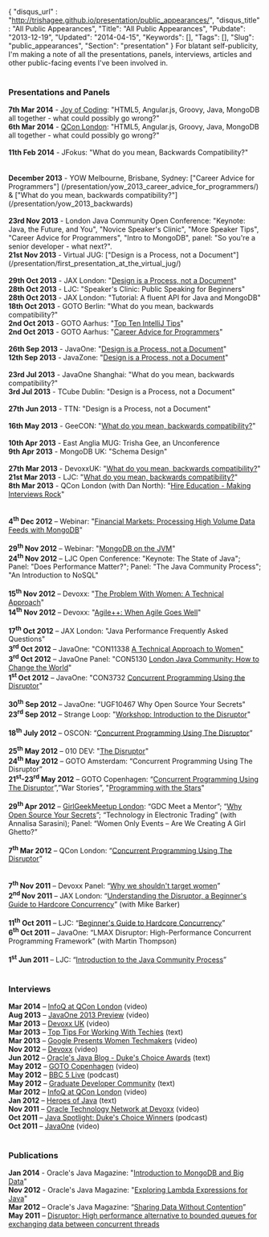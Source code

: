 {
 "disqus_url" : "http://trishagee.github.io/presentation/public_appearances/",
 "disqus_title" : "All Public Appearances",
 "Title": "All Public Appearances",
 "Pubdate": "2013-12-19",
 "Updated": "2014-04-15",
 "Keywords": [],
 "Tags": [],
 "Slug": "public_appearances",
 "Section": "presentation"
}
For blatant self-publicity, I'm making a note of all the presentations, panels, interviews, articles and other public-facing events I've been involved in.<br />
<br />
<h3>
Presentations and Panels</h3>
<div align="LEFT" style="margin-bottom: 0cm;">
<b>7th Mar 2014</b>&nbsp;- <a href="http://mechanitis.blogspot.com.es/2014/03/the-joy-of-coding.html">Joy of Coding</a>: "HTML5, Angular.js, Groovy, Java, MongoDB all together - what could possibly go wrong?"<br />
<b>6th Mar 2014</b>&nbsp;- <a href="http://mechanitis.blogspot.co.uk/2014/03/qcon-london-2014.html">QCon London</a>: "HTML5, Angular.js, Groovy, Java, MongoDB all together - what could possibly go wrong?"<br />
<br />
<b>11th Feb 2014</b>&nbsp;- JFokus: "What do you mean, Backwards Compatibility?"<br />
<br />
<br />
<b>December 2013</b>&nbsp;- YOW Melbourne, Brisbane, Sydney: ["Career Advice for Programmers"]
(/presentation/yow_2013_career_advice_for_programmers/) &amp; ["What do you mean,
backwards compatibility?"](/presentation/yow_2013_backwards)<br />
<b><br /></b>
<b>23rd Nov 2013</b>&nbsp;- London Java Community Open Conference: "Keynote: Java, the Future, and You", "Novice Speaker's Clinic", "More Speaker Tips", "Career Advice for Programmers", "Intro to MongoDB", panel: "So you're a senior developer - what next?".<br />
<b>21st Nov 2013</b> - Virtual JUG: ["Design is a Process, not a Document"](/presentation/first_presentation_at_the_virtual_jug/)<br />
<b><br /></b>
<b>29th Oct 2013</b>&nbsp;- JAX London: "<a href="http://jaxenter.com/trisha-gee-design-is-a-process-not-an-artefact-49100.html">Design is a Process, not a Document</a>"<br />
<b>28th Oct 2013</b>&nbsp;- LJC: "Speaker's Clinic: Public Speaking for Beginners"<br />
<b>28th Oct 2013</b>&nbsp;- JAX London: "Tutorial: A fluent API for Java and MongoDB"<br />
<b>18th Oct 2013</b>&nbsp;- GOTO Berlin: "What do you mean, backwards compatibility?"<br />
<b>2nd Oct 2013</b>&nbsp;- GOTO Aarhus: "<a href="http://gotocon.com/video#55">Top Ten IntelliJ Tips</a>"<br />
<b>2nd Oct 2013</b>&nbsp;- GOTO Aarhus: "<a href="http://gotocon.com/video#36">Career Advice for Programmers</a>"<br />
<b><br /></b>
<b>26th Sep 2013</b> - JavaOne: "<a href="http://mechanitis.blogspot.co.uk/2013/11/javaone-2013.html">Design is a Process, not a Document</a>"<br />
<b>12th Sep 2013</b>&nbsp;- JavaZone: "<a href="http://vimeo.com/74553077">Design is a Process, not a Document</a>"<br />
<br />
<b>23rd Jul 2013</b>&nbsp;- JavaOne Shanghai: "What do you mean, backwards compatibility?"<br />
<b>3rd Jul 2013</b>&nbsp;- TCube Dublin: "Design is a Process, not a Document"<br />
<b><br /></b>
<b>27th Jun 2013</b>&nbsp;- TTN: "Design is a Process, not a Document"<br />
<b><br /></b>
<b>16th May 2013</b>&nbsp;- GeeCON: "<a href="http://vimeo.com/72982916">What do you mean, backwards compatibility?</a>"<br />
<b><br /></b>
<b>10th Apr 2013</b>&nbsp;- East Anglia MUG: Trisha Gee, an Unconference<br />
<b>9th Apr 2013</b>&nbsp;- MongoDB UK: "Schema Design"<br />
<b><br /></b>
<b>27th Mar 2013</b>&nbsp;- DevoxxUK: "<a href="http://www.parleys.com/play/51c325c3e4b0d38b54f4624f/chapter1/about">What do you mean, backwards compatibility?</a>"<br />
<b>21st Mar 2013</b> - LJC: "<a href="http://skillsmatter.com/podcast/java-jee/london-java-community-march">What do you mean, backwards compatibility?</a>"<br />
<b>8th Mar 2013</b>&nbsp;- QCon London (with Dan North): "<a href="http://mechanitis.blogspot.com.es/2013/08/life-on-both-sides-of-interview-table.html">Hire Education - Making Interviews Rock</a>"<br />
<br />
<br />
<b>4</b><sup><b>th</b></sup><b>&nbsp;</b><b>Dec 2012</b>&nbsp;– Webinar: "<a href="http://mechanitis.blogspot.co.uk/2012/12/webinar-processing-high-volume-data.html">Financial Markets:&nbsp;Processing High Volume Data Feeds with MongoDB</a>"<br />
<div>
<br /></div>
<b>29</b><sup><b>th</b></sup><b>&nbsp;</b><b>Nov 2012</b>&nbsp;– Webinar: "<a href="http://mechanitis.blogspot.co.uk/2012/11/my-first-official-mongodb-appearance.html">MongoDB on the JVM</a>"<br />
<b>24</b><sup><b>th</b></sup><b>&nbsp;</b><b>Nov 2012</b>&nbsp;–&nbsp;LJC Open Conference: "Keynote: The State of Java"; Panel: "Does Performance Matter?"; Panel: "The Java Community Process"; "An Introduction to NoSQL"<br />
<br />
<b>15</b><sup><b>th</b></sup><b>&nbsp;</b><b>Nov 2012</b>&nbsp;–&nbsp;Devoxx: "<a href="http://mechanitis.blogspot.co.uk/2012/12/devoxx-problem-with-women-technical.html">The Problem With Women: A Technical Approach</a>"<br />
<b>14</b><sup><b>th</b></sup><b>&nbsp;</b><b>Nov 2012</b>&nbsp;–&nbsp;Devoxx: "<a href="http://mechanitis.blogspot.co.uk/2012/12/agile-when-agile-goes-well.html">Agile++: When Agile Goes Well</a>"<br />
<div>
<br /></div>
<b>17</b><sup><b>th</b></sup><b>&nbsp;</b><b>Oct 2012</b>&nbsp;– JAX London: "Java Performance Frequently Asked Questions"<br />
<b>3</b><sup><b>rd</b></sup><b>&nbsp;</b><b>Oct 2012</b>&nbsp;–&nbsp;JavaOne: "CON11338 <a href="http://mechanitis.blogspot.co.uk/2012/10/javaone-problem-with-women-technical.html">A Technical Approach to Women"</a><br />
<b>3</b><sup><b>rd</b></sup><b>&nbsp;</b><b>Oct 2012</b>&nbsp;–&nbsp;JavaOne Panel: "CON5130&nbsp;<a href="https://oracleus.activeevents.com/connect/sessionDetail.ww?SESSION_ID=5130&amp;tclass=popup#.UIZb-TfrjPE.blogger">London Java Community: How to Change the World</a>"<br />
<b>1</b><sup><b>st&nbsp;</b></sup><b>Oct 2012</b>&nbsp;–&nbsp;JavaOne: "CON3732 <a href="https://oracleus.activeevents.com/connect/sessionDetail.ww?SESSION_ID=3732&amp;tclass=popup#.UIZaP5FFnjg.blogger">Concurrent Programming Using the Disruptor</a>"<br />
<br />
<b>30</b><sup><b>th</b></sup><b>&nbsp;</b><b>Sep 2012</b>&nbsp;–&nbsp;JavaOne: "UGF10467 Why Open Source Your Secrets"<br />
<b>23</b><sup><b>rd</b></sup><b>&nbsp;</b><b>Sep 2012</b>&nbsp;–&nbsp;Strange Loop: "<a href="http://mechanitis.blogspot.co.uk/2012/09/strangeloop-disruptor-workshop-materials.html">Workshop: Introduction to the Disruptor</a>"<br />
<br />
<b>18</b><sup><b>th</b></sup><b>&nbsp;July 2012</b>&nbsp;–&nbsp;OSCON:&nbsp;“<a href="http://www.oscon.com/oscon2012/public/schedule/proceedings">Concurrent Programming Using The Disruptor</a>”<br />
<br /></div>
<div align="LEFT" style="margin-bottom: 0cm;">
<b>25</b><sup><b>th</b></sup><b>&nbsp;</b><b>May 2012</b>&nbsp;–&nbsp;010 DEV: "<a href="http://010dev.nl/post/social-tech-event-the-disruptor-and-the-perfect-programmer">The Disruptor</a>"<br />
<b>24</b><sup><b>th</b></sup><b>
May 2012</b> – GOTO Amsterdam:
“Concurrent Programming Using The Disruptor”</div>
<div align="LEFT" style="margin-bottom: 0cm;">
<b>21</b><sup><b>st</b></sup><b>-23</b><sup><b>rd</b></sup><b>
May 2012</b> – GOTO Copenhagen:
“<a href="http://www.infoq.com/presentations/Disruptor#.UIZa3tb3Bms.blogger">Concurrent Programming Using The Disruptor</a>”,”War Stories”, "<a href="http://www.version2.dk/blog/goto-programming-stars-45578">Programming with the Stars</a>"<br />
<br /></div>
<div align="LEFT" style="margin-bottom: 0cm;">
<b>29</b><sup><b>th </b></sup><b>Apr
2012</b> – <a href="http://www.geekgirlmeetup.co.uk/2012/03/29th-of-april-geekgirlmeetup-is-held-in-london-theme-code-is-queen/">GirlGeekMeetup London</a>: “GDC
Meet a Mentor”; “<a href="http://mechanitis.blogspot.co.uk/2012/05/why-open-source-your-secrets.html">Why Open Source Your Secrets</a>”; “Technology
in&nbsp;Electronic
Trading” (with Annalisa Sarasini); Panel:&nbsp;“Women Only Events – Are We
Creating A Girl Ghetto?”<br />
<br /></div>
<div align="LEFT" style="margin-bottom: 0cm;">
<b>7</b><sup><b>th</b></sup><b>
Mar 2012</b> – QCon London:
“<a href="http://mechanitis.blogspot.co.uk/2012/06/qcon-london-disruptor-presentation.html">Concurrent Programming Using The Disruptor</a>”<br />
<br />
<br /></div>
<div align="LEFT" style="margin-bottom: 0cm;">
<b>7</b><sup><b>th</b></sup><b>
Nov 2011</b> – Devoxx Panel: “<a href="http://www.blogger.com/"><span id="goog_1144118152"></span>Why
we shouldn't target women<span id="goog_1144118153"></span></a>”</div>
<div align="LEFT" style="margin-bottom: 0cm;">
<b>2</b><sup><b>nd </b></sup><b>Nov
2011</b> – JAX London:
“<a href="http://mechanitis.blogspot.co.uk/2011/12/video-of-our-jax-london-session.html">Understanding the Disruptor, a Beginner's Guide to Hardcore Concurrency</a>” (with Mike Barker)<b></b><br />
<br /></div>
<div align="LEFT" style="margin-bottom: 0cm;">
<b>11</b><sup><b>th</b></sup><b>
Oct 2011</b> – LJC: “<a href="http://mechanitis.blogspot.co.uk/2011/10/mike-and-i-debut-our-new-disruptor.html">Beginner's Guide to Hardcore Concurrency</a>”</div>
<div align="LEFT" style="margin-bottom: 0cm;">
<b>6</b><sup><b>th</b></sup><b>
Oct 2011</b> – JavaOne: “LMAX
Disruptor: High-Performance Concurrent Programming Framework” (with Martin Thompson)<br />
<br /></div>
<div align="LEFT" style="margin-bottom: 0cm;">
<b>1</b><sup><b>st</b></sup><b>
Jun 2011</b> – LJC: “<a href="http://mechanitis.blogspot.co.uk/2011/09/first-public-appearance-caught-on-video.html">Introduction to the Java Community Process</a>”<br />
<br />
<h3>
Interviews</h3>
<div align="LEFT" style="margin-bottom: 0cm;">
<div align="LEFT" style="margin-bottom: 0cm;">
<div align="LEFT" style="margin-bottom: 0cm;">
<span class="Apple-style-span"><b>Mar 2014</b>&nbsp;–&nbsp;<a href="http://www.infoq.com/interviews/trisha-gee-mongdo-java8">InfoQ at QCon London</a> (video)</span><br />
<span class="Apple-style-span"><b>Aug 2013</b>&nbsp;–&nbsp;<a href="http://mechanitis.blogspot.com.es/2013/08/interviewed-by-stephen-chin-about.html">JavaOne 2013 Preview</a> (video)</span><br />
<span class="Apple-style-span"><b>Mar 2013</b>&nbsp;–&nbsp;<a href="http://parleys.com/play/516becfbe4b07b9cc6de32c3/chapter0/about">Devoxx UK</a> (video)</span><br />
<span class="Apple-style-span"><b>Mar 2013</b>&nbsp;–&nbsp;<a href="http://shoreditchworks.com/women-tech-city-advice-solutions-sexism">Top Tips For Working With Techies</a> (text)</span><br />
<span class="Apple-style-span"><b>Mar 2013</b>&nbsp;</span>– <a href="http://mechanitis.blogspot.co.uk/2013/03/gdl-presents-women-techmakers-with.html">Google Presents Women Techmakers</a> (video)<br />
<span class="Apple-style-span"><b>Nov 2012</b><span class="Apple-style-span">&nbsp;</span>–<span class="Apple-style-span">&nbsp;</span><a href="http://mechanitis.blogspot.co.uk/2013/01/interviewed-at-devoxx.html">Devoxx</a> (video)</span><br />
<span class="Apple-style-span"><b>Jun 2012</b>&nbsp;</span>–<span class="Apple-style-span">&nbsp;<a href="https://blogs.oracle.com/java/entry/why_nominate_someone_for_a">Oracle's Java Blog - Duke's Choice Awards</a> (text)</span><br />
<b>May 2012</b>&nbsp;–&nbsp;<a href="http://mechanitis.blogspot.co.uk/2012/08/interviewed-at-goto-copenhagen.html">GOTO Copenhagen</a> (video)<br />
<b>May 2012</b>&nbsp;–&nbsp;<a href="http://mechanitis.blogspot.co.uk/2012/05/featured-on-bbc-podcast.html">BBC 5 Live</a>&nbsp;(podcast)</div>
</div>
<b>May 2012</b>&nbsp;–&nbsp;<a href="http://careers.grad-dc.co.uk/2012/05/18/107/">Graduate Developer Community</a>&nbsp;(text)<br />
<b>Mar 2012</b>&nbsp;–&nbsp;<a href="http://mechanitis.blogspot.co.uk/2012/05/interviewed-for-infoq-at-qcon-london.html">InfoQ at QCon London</a>&nbsp;(video)<br />
<b>Jan 2012</b>&nbsp;–&nbsp;<a href="http://blog.eisele.net/2012/01/heroes-of-java-trisha-gee.html">Heroes of Java</a>&nbsp;(text)<br />
<b>Nov 2011</b>&nbsp;–&nbsp;<a href="http://mechanitis.blogspot.co.uk/2011/12/interview-by-oracle-technology-network.html">Oracle Technology Network at Devoxx</a>&nbsp;(video)<br />
<span class="Apple-style-span"><b>Oct 2011</b>&nbsp;</span>–<span class="Apple-style-span">&nbsp;<a href="https://blogs.oracle.com/javaspotlight/entry/java_spotlight_episode_51_live">Java Spotlight: Duke's Choice Winners</a> (podcast)</span><br />
<b>Oct 2011</b>&nbsp;–&nbsp;<a href="http://mechanitis.blogspot.co.uk/2011/11/more-videos-from-java-one-2011.html">JavaOne</a> (video)<br />
<br />
<div align="LEFT" style="margin-bottom: 0cm;">
<h3>
Publications</h3>
</div>
</div>
<b>Jan 2014</b>&nbsp;- Oracle's Java Magazine: "<a href="http://mechanitis.blogspot.co.uk/2014/01/introduction-to-mongodb-and-big-data.html">Introduction to MongoDB and Big Data</a>"<br />
<b>Nov 2012</b>&nbsp;- Oracle's Java Magazine: "<a href="http://www.oraclejavamagazine-digital.com/javamagazine/20121112/?pg=35&amp;pm=1&amp;u1=friend">Exploring Lambda Expressions for Java</a>"<br />
<b>Mar 2012&nbsp;</b>– Oracle's Java Magazine: “<a href="http://mechanitis.blogspot.co.uk/2012/03/java-magazine-intro-to-disruptor-part.html">Sharing Data Without Contention</a>”<br />
<div align="LEFT" style="margin-bottom: 0cm;">
<div>
<b>May 2011</b>&nbsp;–&nbsp;<a href="http://disruptor.googlecode.com/files/Disruptor-1.0.pdf">Disruptor: High performance alternative to bounded queues for exchanging data between concurrent threads</a></div>
</div>
<div align="LEFT" style="margin-bottom: 0cm;">
</div>
</div>
<h1 class="western">
</h1>

